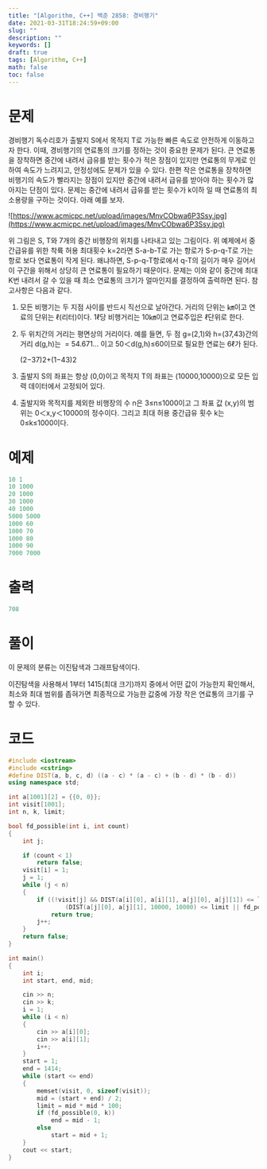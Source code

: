 ```yaml
---
title: "[Algorithm, C++] 백준 2858: 경비행기"
date: 2021-03-31T18:24:59+09:00
slug: ""
description: ""
keywords: []
draft: true
tags: [Algorithm, C++]
math: false
toc: false
---
```

# 문제

경비행기 독수리호가 출발지 S에서 목적지 T로 가능한 빠른 속도로 안전하게 이동하고자 한다. 이때, 경비행기의 연료통의 크기를 정하는 것이 중요한 문제가 된다. 큰 연료통을 장착하면 중간에 내려서 급유를 받는 횟수가 적은 장점이 있지만 연료통의 무게로 인하여 속도가 느려지고, 안정성에도 문제가 있을 수 있다. 한편 작은 연료통을 장착하면 비행기의 속도가 빨라지는 장점이 있지만 중간에 내려서 급유를 받아야 하는 횟수가 많아지는 단점이 있다. 문제는 중간에 내려서 급유를 받는 횟수가 k이하 일 때 연료통의 최소용량을 구하는 것이다. 아래 예를 보자.

![https://www.acmicpc.net/upload/images/MnvCObwa6P3Ssy.jpg](https://www.acmicpc.net/upload/images/MnvCObwa6P3Ssy.jpg)

위 그림은 S, T와 7개의 중간 비행장의 위치를 나타내고 있는 그림이다. 위 예제에서 중간급유를 위한 착륙 허용 최대횟수 k=2라면 S-a-b-T로 가는 항로가 S-p-q-T로 가는 항로 보다 연료통이 작게 된다. 왜냐하면, S-p-q-T항로에서 q-T의 길이가 매우 길어서 이 구간을 위해서 상당히 큰 연료통이 필요하기 때문이다. 문제는 이와 같이 중간에 최대 K번 내려서 갈 수 있을 때 최소 연료통의 크기가 얼마인지를 결정하여 출력하면 된다. 참고사항은 다음과 같다.

1. 모든 비행기는 두 지점 사이를 반드시 직선으로 날아간다. 거리의 단위는 ㎞이고 연료의 단위는 ℓ(리터)이다. 1ℓ당 비행거리는 10㎞이고 연료주입은 ℓ단위로 한다.
2. 두 위치간의 거리는 평면상의 거리이다. 예를 들면, 두 점 g=(2,1)와 h=(37,43)간의 거리 d(g,h)는  = 54.671... 이고 50＜d(g,h)≤60이므로 필요한 연료는 6ℓ가 된다.

    (2−37)2+(1−43)2

3. 출발지 S의 좌표는 항상 (0,0)이고 목적지 T의 좌표는 (10000,10000)으로 모든 입력 데이터에서 고정되어 있다.
4. 출발지와 목적지를 제외한 비행장의 수 n은 3≤n≤1000이고 그 좌표 값 (x,y)의 범위는 0＜x,y＜10000의 정수이다. 그리고 최대 허용 중간급유 횟수 k는 0≤k≤1000이다.

# 예제

```cpp
10 1
10 1000
20 1000
30 1000
40 1000
5000 5000
1000 60
1000 70
1000 80
1000 90
7000 7000
```

# 출력

```cpp
708
```

# 풀이

이 문제의 분류는 이진탐색과 그래프탐색이다.

이진탐색을 사용해서 1부터 1415(최대 크기)까지 중에서 어떤 값이 가능한지 확인해서,최소와 최대 범위를 좁혀가면 최종적으로 가능한 값중에 가장 작은 연료통의 크기를 구할 수 있다.

# 코드

```cpp
#include <iostream>
#include <cstring>
#define DIST(a, b, c, d) ((a - c) * (a - c) + (b - d) * (b - d))
using namespace std;

int a[1001][2] = {{0, 0}};
int visit[1001];
int n, k, limit;

bool fd_possible(int i, int count)
{
	int j;

	if (count < 1)
		return false;
	visit[i] = 1;
	j = 1;
	while (j < n)
	{
		if ((!visit[j] && DIST(a[i][0], a[i][1], a[j][0], a[j][1]) <= limit) &&
				(DIST(a[j][0], a[j][1], 10000, 10000) <= limit || fd_possible(j, count - 1)))
			return true;
		j++;
	}
	return false;
}

int main()
{
	int i;
	int start, end, mid;

	cin >> n;
	cin >> k;
	i = 1;
	while (i < n)
	{
		cin >> a[i][0];
		cin >> a[i][1];
		i++;
	}
	start = 1;
	end = 1414;
	while (start <= end)
	{
		memset(visit, 0, sizeof(visit));
		mid = (start + end) / 2;
		limit = mid * mid * 100;
		if (fd_possible(0, k))
			end = mid - 1;
		else
			start = mid + 1;
	}
	cout << start;
}
```
